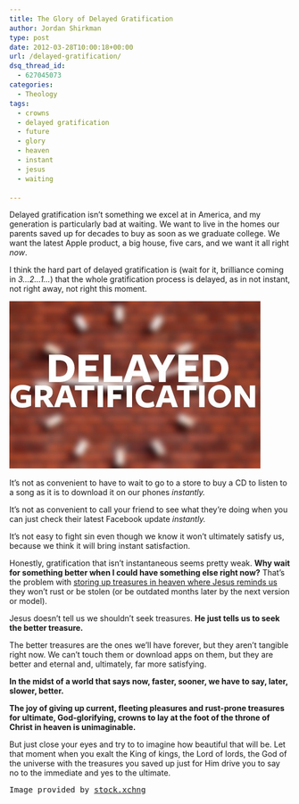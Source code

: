 ```yaml
---
title: The Glory of Delayed Gratification
author: Jordan Shirkman
type: post
date: 2012-03-28T10:00:18+00:00
url: /delayed-gratification/
dsq_thread_id:
  - 627045073
categories:
  - Theology
tags:
  - crowns
  - delayed gratification
  - future
  - glory
  - heaven
  - instant
  - jesus
  - waiting

---
```

Delayed gratification isn’t something we excel at in America, and my generation is particularly bad at waiting. We want to live in the homes our parents saved up for decades to buy as soon as we graduate college. We want the latest Apple product, a big house, five cars, and we want it all right _now_.

I think the hard part of delayed gratification is (wait for it, brilliance coming in _3&#8230;2&#8230;1&#8230;_) that the whole gratification process is delayed, as in not instant, not right away, not right this moment.

[![Image](/static/images/delayedgratification.jpeg)](https://jshirk.com/blog/wp-content/uploads/2012/03/delayedgratification.jpg)

It’s not as convenient to have to wait to go to a store to buy a CD to listen to a song as it is to download it on our phones _instantly._

It’s not as convenient to call your friend to see what they’re doing when you can just check their latest Facebook update _instantly._

It’s not easy to fight sin even though we know it won’t ultimately satisfy us, because we think it will bring instant satisfaction.

Honestly, gratification that isn’t instantaneous seems pretty weak. **Why wait for something better when I could have something else right now?** That’s the problem with [storing up treasures in heaven where Jesus reminds us](http://bib.ly/Mt6.20.ESV) they won’t rust or be stolen (or be outdated months later by the next version or model).

Jesus doesn’t tell us we shouldn’t seek treasures. **He just tells us to seek the better treasure.**

The better treasures are the ones we’ll have forever, but they aren’t tangible right now. We can’t touch them or download apps on them, but they are better and eternal and, ultimately, far more satisfying.

**In the midst of a world that says now, faster, sooner, we have to say, later, slower, better.**

**The joy of giving up current, fleeting pleasures and rust-prone treasures for ultimate, God-glorifying, crowns to lay at the foot of the throne of Christ in heaven is unimaginable.**

But just close your eyes and try to to imagine how beautiful that will be. Let that moment when you exalt the King of kings, the Lord of lords, the God of the universe with the treasures you saved up just for Him drive you to say no to the immediate and yes to the ultimate.

<pre>Image provided by <a href="http://www.sxc.hu/photo/1364065">stock.xchng</a></pre>
